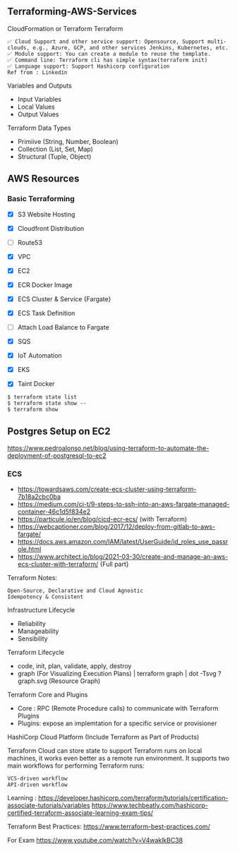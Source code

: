 ## Terraforming-AWS-Services

CloudFormation or Terraform
Terraform 
```
✅ Cloud Support and other service support: Opensource, Support multi-clouds, e.g., Azure, GCP, and other services Jenkins, Kubernetes, etc.
✅ Module support: You can create a module to reuse the template.
✅ Command line: Terraform cli has simple syntax(terraform init)
✅ Language support: Support Hashicorp configuration
Ref from : Linkedin
```

Variables and Outputs 
- Input Variables
- Local Values
- Output Values

Terraform Data Types
- Primiive (String, Number, Boolean)
- Collection (List, Set, Map)
- Structural (Tuple, Object)


## AWS Resources

### Basic Terraforming 
- [x] S3 Website Hosting
- [x] Cloudfront Distribution
- [ ] Route53
- [x] VPC
- [x] EC2
- [x] ECR Docker Image
- [x] ECS Cluster & Service {Fargate}
- [x] ECS Task Definition
- [ ] Attach Load Balance to Fargate
- [x] SQS
- [x] IoT Automation
- [x] EKS
- [x] Taint Docker


```
$ terraform state list 
$ terraform state show -- 
$ terraform show
```

## Postgres Setup on EC2 
https://www.pedroalonso.net/blog/using-terraform-to-automate-the-deployment-of-postgresql-to-ec2

### ECS
- https://towardsaws.com/create-ecs-cluster-using-terraform-7b18a2cbc0ba
- https://medium.com/ci-t/9-steps-to-ssh-into-an-aws-fargate-managed-container-46c1d5f834e2
- https://particule.io/en/blog/cicd-ecr-ecs/ (with Terraform)
- https://webcaptioner.com/blog/2017/12/deploy-from-gitlab-to-aws-fargate/
- https://docs.aws.amazon.com/IAM/latest/UserGuide/id_roles_use_passrole.html
- https://www.architect.io/blog/2021-03-30/create-and-manage-an-aws-ecs-cluster-with-terraform/ {Full part}


Terraform Notes: 
```
Open-Source, Declarative and Cloud Agnostic
Idempotency & Consistent

```


Infrastructure Lifecycle
- Reliability 
- Manageability 
- Sensibility

Terraform Lifecycle
- code, init, plan, validate, apply, destroy
- graph (For Visualizing Execution Plans) | terraform graph | dot -Tsvg ? graph.svg (Resource Graph)


Terraform Core and Plugins 
- Core : RPC (Remote Procedure calls) to communicate with Terraform Plugins
- Plugins: expose an implemtation for a specific service or provisioner

HashiCorp Cloud Platform (Include Terraform as Part of Products)

Terraform Cloud can store state to support Terraform runs on local machines, it works even better as a remote run environment. It supports two main workflows for performing Terraform runs:
```
VCS-driven workflow
API-driven workflow
```


Learning : https://developer.hashicorp.com/terraform/tutorials/certification-associate-tutorials/variables
https://www.techbeatly.com/hashicorp-certified-terraform-associate-learning-exam-tips/


Terraform Best Practices: https://www.terraform-best-practices.com/


For Exam
https://www.youtube.com/watch?v=V4waklkBC38




